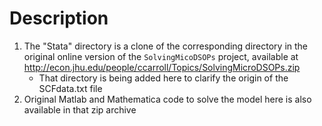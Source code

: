 # Description

1. The "Stata" directory is a clone of the corresponding directory in the original online version 
of the `SolvingMicoDSOPs` project, available at http://econ.jhu.edu/people/ccarroll/Topics/SolvingMicroDSOPs.zip
   * That directory is being added here to clarify the origin of the SCFdata.txt file
1. Original Matlab and Mathematica code to solve the model here is also available in that zip archive

